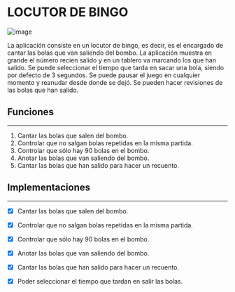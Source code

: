 # LOCUTOR DE BINGO #
![image](https://user-images.githubusercontent.com/79283111/161313399-d03c3ebe-b9d7-4e1e-a018-cab5fbb64300.png)



La aplicación consiste en un locutor de bingo, es decir, es el encargado de cantar las bolas que van saliendo del bombo.
La aplicación muestra en grande el número recien salido y en un tablero va marcando los que han salido.
Se puede seleccionar el tiempo que tarda en sacar una bola, siendo por defecto de 3 segundos.
Se puede pausar el juego en cualquier momento y reanudar desde donde se dejó.
Se pueden hacer revisiones de las bolas que han salido.

## Funciones ##
---
1. Cantar las bolas que salen del bombo.
2. Controlar que no salgan bolas repetidas en la misma partida.
3. Controlar que sólo hay 90 bolas en el bombo.
4. Anotar las bolas que van saliendo del bombo.
5. Cantar las bolas que han salido para hacer un recuento.



## Implementaciones ##
___

- [X] Cantar las bolas que salen del bombo.
- [X] Controlar que no salgan bolas repetidas en la misma partida.
- [X] Controlar que sólo hay 90 bolas en el bombo.
- [X] Anotar las bolas que van saliendo del bombo.
- [X] Cantar las bolas que han salido para hacer un recuento.
- [X] Poder seleccionar el tiempo que tardan en salir las bolas.


